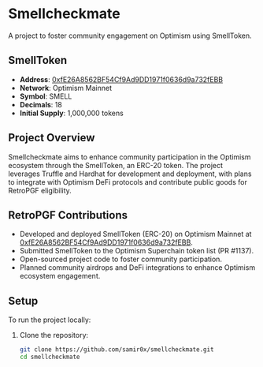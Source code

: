 # Smellcheckmate

A project to foster community engagement on Optimism using SmellToken.

## SmellToken
- **Address**: [0xfE26A8562BF54Cf9Ad9DD1971f0636d9a732fEBB](https://optimistic.etherscan.io/address/0xfE26A8562BF54Cf9Ad9DD1971f0636d9a732fEBB#code)
- **Network**: Optimism Mainnet
- **Symbol**: SMELL
- **Decimals**: 18
- **Initial Supply**: 1,000,000 tokens

## Project Overview
Smellcheckmate aims to enhance community participation in the Optimism ecosystem through the SmellToken, an ERC-20 token. The project leverages Truffle and Hardhat for development and deployment, with plans to integrate with Optimism DeFi protocols and contribute public goods for RetroPGF eligibility.

## RetroPGF Contributions
- Developed and deployed SmellToken (ERC-20) on Optimism Mainnet at [0xfE26A8562BF54Cf9Ad9DD1971f0636d9a732fEBB](https://optimistic.etherscan.io/address/0xfE26A8562BF54Cf9Ad9DD1971f0636d9a732fEBB#code).
- Submitted SmellToken to the Optimism Superchain token list (PR #1137).
- Open-sourced project code to foster community participation.
- Planned community airdrops and DeFi integrations to enhance Optimism ecosystem engagement.
## Setup
To run the project locally:
1. Clone the repository:
   ```bash
   git clone https://github.com/samir0x/smellcheckmate.git
   cd smellcheckmate
